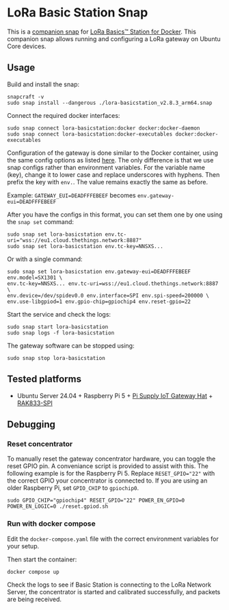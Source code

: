 # LoRa Basic Station Snap

This is a [companion snap](https://ubuntu.com/core/docs/docker-companion-snap) for [LoRa Basics™ Station for Docker](https://github.com/xoseperez/basicstation-docker).
This companion snap allows running and configuring a LoRa gateway on Ubuntu Core devices.

## Usage

Build and install the snap:

```
snapcraft -v
sudo snap install --dangerous ./lora-basicstation_v2.8.3_arm64.snap
```

Connect the required docker interfaces:

```
sudo snap connect lora-basicstation:docker docker:docker-daemon
sudo snap connect lora-basicstation:docker-executables docker:docker-executables
```

Configuration of the gateway is done similar to the Docker container, using the same config options as listed [here](https://github.com/xoseperez/basicstation-docker?tab=readme-ov-file#configure-the-gateway).
The only difference is that we use snap configs rather than environment variables.
For the variable name (key), change it to lower case and replace underscores with hyphens.
Then prefix the key with `env.`.
The value remains exactly the same as before.

Example:
`GATEWAY_EUI=DEADFFFEBEEF` becomes `env.gateway-eui=DEADFFFEBEEF`

After you have the configs in this format, you can set them one by one using the `snap set` command:

```
sudo snap set lora-basicstation env.tc-uri="wss://eu1.cloud.thethings.network:8887"
sudo snap set lora-basicstation env.tc-key=NNSXS...
```

Or with a single command:

```
sudo snap set lora-basicstation env.gateway-eui=DEADFFFEBEEF env.model=SX1301 \
env.tc-key=NNSXS... env.tc-uri=wss://eu1.cloud.thethings.network:8887 \
env.device=/dev/spidev0.0 env.interface=SPI env.spi-speed=200000 \
env.use-libgpiod=1 env.gpio-chip=gpiochip4 env.reset-gpio=22
```

Start the service and check the logs:

```
sudo snap start lora-basicstation
sudo snap logs -f lora-basicstation
```

The gateway software can be stopped using:

```
sudo snap stop lora-basicstation
```

## Tested platforms

- Ubuntu Server 24.04 + Raspberry Pi 5 + [Pi Supply IoT Gateway Hat](https://uk.pi-supply.com/products/iot-lora-gateway-hat-for-raspberry-pi) + [RAK833-SPI](https://www.rakwireless.com/en-us/products/lpwan-gateways-and-concentrators/rak833)

## Debugging

### Reset concentrator

To manually reset the gateway concentrator hardware, you can toggle the reset GPIO pin. A conveniance script is provided to assist with this. The following example is for the Raspberry Pi 5. Replace `RESET_GPIO="22"` with the correct GPIO your concentrator is connected to. If you are using an older Raspberry Pi, set `GPIO_CHIP` to `gpiochip0`.

```
sudo GPIO_CHIP="gpiochip4" RESET_GPIO="22" POWER_EN_GPIO=0 POWER_EN_LOGIC=0 ./reset.gpiod.sh
```

### Run with docker compose

Edit the `docker-compose.yaml` file with the correct environment variables for your setup.

Then start the container:

```
docker compose up
```

Check the logs to see if Basic Station is connecting to the LoRa Network Server,
the concentrator is started and calibrated successfully,
and packets are being received.

